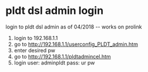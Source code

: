 # pldt dsl admin login
login to pldt dsl admin as of 04/2018 -- works on prolink

1. login to 192.168.1.1
2. go to http://192.168.1.1/userconfig_PLDT_admin.htm
3. enter desired pw
4. go to http://192.168.1.1/pldtadmincel.htm
5. login
user: adminpldt
pass: ur pw
